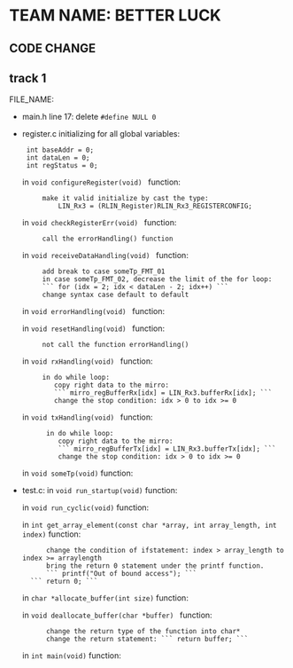 # TEAM NAME: BETTER LUCK

## CODE CHANGE
## track 1
FILE_NAME:
 - main.h
    line 17: delete ```#define NULL 0   ```
 - register.c
    initializing for all global variables: 

        int baseAddr = 0; 
        int dataLen = 0; 
        int regStatus = 0;

    in ```void configureRegister(void) ``` function:

            make it valid initialize by cast the type:
                LIN_Rx3 = (RLIN_Register)RLIN_Rx3_REGISTERCONFIG;

     in ```void checkRegisterErr(void) ``` function:

            call the errorHandling() function
     
     in ```void receiveDataHandling(void) ``` function:

            add break to case someTp_FMT_01
            in case someTp_FMT_02, decrease the limit of the for loop:
            ``` for (idx = 2; idx < dataLen - 2; idx++) ```
            change syntax case default to default
     
     in ```void errorHandling(void) ``` function:

            
     in ```void resetHandling(void) ``` function:
            
            not call the function errorHandling()
    
     in ```void rxHandling(void) ``` function:
            
            in do while loop:
               copy right data to the mirro:
               ``` mirro_regBufferRx[idx] = LIN_Rx3.bufferRx[idx]; ```
               change the stop condition: idx > 0 to idx >= 0
     
      in ```void txHandling(void) ``` function:

             in do while loop:
                copy right data to the mirro:
                ``` mirro_regBufferTx[idx] = LIN_Rx3.bufferTx[idx]; ```
                change the stop condition: idx > 0 to idx >= 0
      
      in ``` void someTp(void) ``` function:
 - test.c:
      in ``` void run_startup(void) ``` function:
      
      in ``` void run_cyclic(void) ``` function:
      
      in ``` int get_array_element(const char *array, int array_length, int index) ``` function:
      
             change the condition of ifstatement: index > array_length to index >= arraylength
             bring the return 0 statement under the printf function.
             ``` printf("Out of bound access"); ```
	     ``` return 0; ```
      in ``` char *allocate_buffer(int size) ``` function:
             
             
      in ``` void deallocate_buffer(char *buffer)  ``` function:  
      
             change the return type of the function into char*
             change the return statement: ``` return buffer; ```
	     
      in ``` int main(void) ``` function:
             
            
